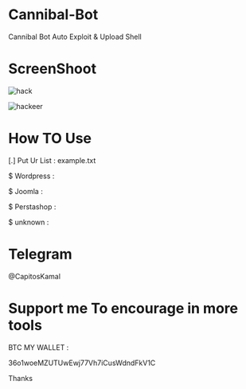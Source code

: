 # Cannibal-Bot

Cannibal Bot Auto Exploit &amp; Upload Shell

# ScreenShoot

![hack](https://user-images.githubusercontent.com/36074920/212546829-427be92e-d539-47e3-9348-218166bff605.png)


![hackeer](https://user-images.githubusercontent.com/36074920/212546831-555ba49f-e7a2-4158-a5de-b566ec9e39c2.png)

# How TO Use

[.] Put Ur List : example.txt

$ Wordpress : 

$ Joomla :

$ Perstashop :

$ unknown : 

# Telegram

@CapitosKamal


# Support me To encourage in more tools

BTC MY WALLET :

36o1woeMZUTUwEwj77Vh7iCusWdndFkV1C

Thanks

